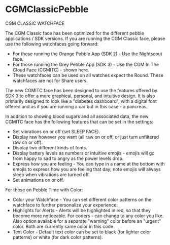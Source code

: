 # CGMClassicPebble

CGM CLASSIC WATCHFACE

The CGM Classic face has been optimized for the different pebble applications / SDK versions.
If you are running the CGM Classic face, please use the following watchfaces going forward:
* For those running the Orange Pebble App (SDK 2) - Use the Nightscout face.
* For those running the Grey Pebble App (SDK 3) - Use the CGM In The Cloud Face (CGMITC) - shown here. 
* These watchfaces can be used on all watches expect the Round. These watchfaces are not for Share users.

The new CGMITC face has been designed to use the features offered by SDK 3 to offer a more graphical, personal, and intuitive design.
It is also primarily designed to look like a "diabetes dashboard", with a digital font offered
and as if you are running a car but in this case - a pancreas.

In addition to showing blood sugars and all associated data, 
the new CGMITC face has the following features that can be set in the settings:
* Set vibrations on or off (set SLEEP FACE).
* Display raw however you want (all raw on or off, or just turn unfiltered raw on or off).
* Display two different kinds of fonts.
* Display battery levels as numbers or intuitive emojis - emojis will go from happy to sad to angry as the power levels drop.
* Express how you are feeling - You can type in a name at the bottom with emojis to express how you are feeling that day; note emojis will always sleep when vibrations are turned off.
* Set animations on or off.

For those on Pebble Time with Color:
* Color your Watchface - You can set different color patterns on the watchface to further personalize your experience.
* Highlights for Alerts - Alerts will be highlighted in red, so that they become more noticeable. For coders - can change to any color you like. Also option available for a separate "warning" color before an "urgent" color. Both are currently same color in this code.
* Text Color - Default text color can be set to black (for lighter color patterns) or white (for dark color patterns).
